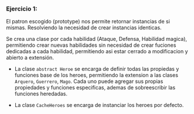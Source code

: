 
### Ejercicio 1:
El patron escogido (prototype) nos permite retornar instancias de si mismas. Resolviendo la 
necesidad de crear instancias identicas. 

Se crea una clase por cada habilidad (Ataque, Defensa, Habilidad magica), permitiendo crear nuevas habilidades sin necesidad de crear
fuciones dedicadas a cada habilidad,  permitiendo asi estar cerrado a modificacion y abierto a extensión.

- La clase `abstract Heroe` se encarga de definir todas las propiedas y funciones base de los heroes, permitiendo la extension 
a las clases `Arquero`, `Guerrero`, `Mago`. Cada uno puede agregar sus propias propiedades y funciones especificas, ademas 
de sobreescribir las funciones heredadas.

- La clase `CacheHeroes` se encarga de instanciar los heroes por defecto.